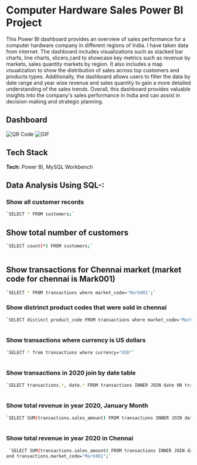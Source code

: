 
# Computer Hardware Sales Power BI Project

This Power BI dashboard provides an overview of sales performance for a computer hardware company in different regions of India. I have taken data from internet. The dashboard includes visualizations such as stacked bar charts, line charts, slicers,card to showcase key metrics such as revenue by markets, sales quantity markets by region. It also includes a map visualization to show the distribution of sales across top customers and products types. Additionally, the dashboard allows users to filter the data by date range and year wise revenue and sales quantity to gain a more detailed understanding of the sales trends. Overall, this dashboard provides valuable insights into the company's sales performance in India and can assist in decision-making and strategic planning.



## Dashboard


![QR Code](https://user-images.githubusercontent.com/122656938/214122624-769a6270-5edd-45d6-9e65-06ec7b5f72c9.jpg)
![GIF](https://user-images.githubusercontent.com/122656938/214126566-d68f2154-36f8-4e2c-b7f7-725075815406.gif)

## Tech Stack

**Tech:** Power BI, MySQL Workbench


## Data Analysis Using SQL-:
### Show all customer records


```bash
`SELECT * FROM customers;`
```
## Show total number of customers

```bash
`SELECT count(*) FROM customers;`
  
```
## Show transactions for Chennai market (market code for chennai is Mark001)

```bash
`SELECT * FROM transactions where market_code='Mark001';`
```
### Show distrinct product codes that were sold in chennai
```bash
`SELECT distinct product_code FROM transactions where market_code='Mark001';`
  
```
### Show transactions where currency is US dollars
```bash
`SELECT * from transactions where currency="USD"`
  
```
### Show transactions in 2020 join by date table
```bash
`SELECT transactions.*, date.* FROM transactions INNER JOIN date ON transactions.order_date=date.date where date.year=2020;`
  
```
### Show total revenue in year 2020, January Month
```bash
`SELECT SUM(transactions.sales_amount) FROM transactions INNER JOIN date ON transactions.order_date=date.date where date.year=2020 and and date.month_name="January" and (transactions.currency="INR" or transactions.currency="USD");`
  
```
###  Show total revenue in year 2020 in Chennai
```bash
 `SELECT SUM(transactions.sales_amount) FROM transactions INNER JOIN date ON transactions.order_date=date.date where date.year=2020
and transactions.market_code="Mark001";`
